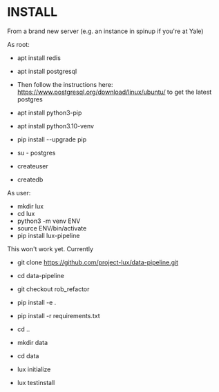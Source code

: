 
# INSTALL

From a brand new server (e.g. an instance in spinup if you're at Yale)

As root:
* apt install redis
* apt install postgresql
* Then follow the instructions here: https://www.postgresql.org/download/linux/ubuntu/ 
  to get the latest postgres

* apt install python3-pip
* apt install python3.10-venv
* pip install --upgrade pip

* su - postgres
* createuser <user>
* createdb <user>

As user:

* mkdir lux
* cd lux
* python3 -m venv ENV
* source ENV/bin/activate
* pip install lux-pipeline

This won't work yet. Currently
* git clone https://github.com/project-lux/data-pipeline.git
* cd data-pipeline
* git checkout rob_refactor
* pip install -e .
* pip install -r requirements.txt
* cd ..

* mkdir data
* cd data
* lux initialize
* lux testinstall



